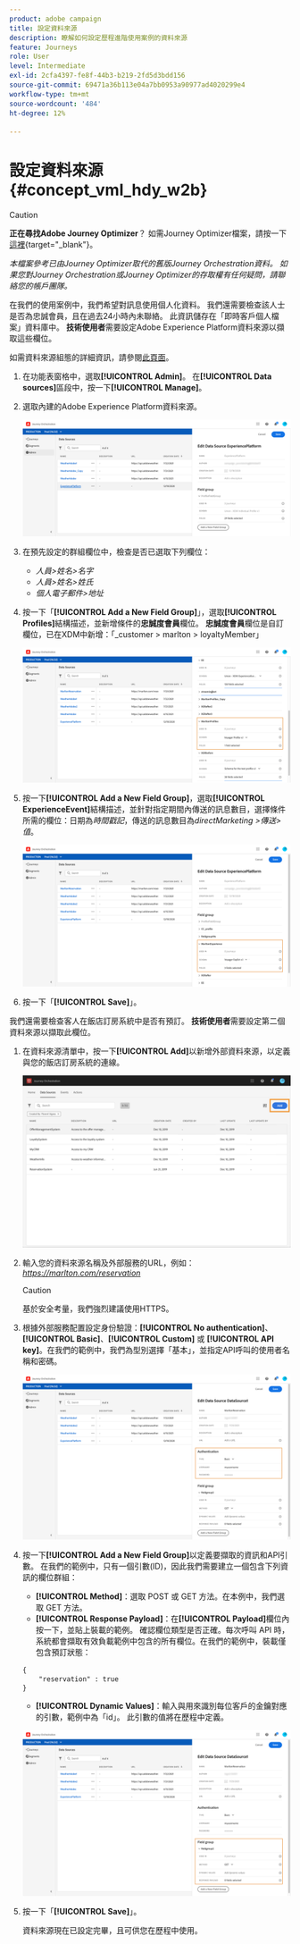 ```yaml
---
product: adobe campaign
title: 設定資料來源
description: 瞭解如何設定歷程進階使用案例的資料來源
feature: Journeys
role: User
level: Intermediate
exl-id: 2cfa4397-fe8f-44b3-b219-2fd5d3bdd156
source-git-commit: 69471a36b113e04a7bb0953a90977ad4020299e4
workflow-type: tm+mt
source-wordcount: '484'
ht-degree: 12%

---
```


# 設定資料來源 {#concept_vml_hdy_w2b}


>[!CAUTION]
>
>**正在尋找Adobe Journey Optimizer**？ 如需Journey Optimizer檔案，請按一下[這裡](https://experienceleague.adobe.com/zh-hant/docs/journey-optimizer/using/ajo-home){target="_blank"}。
>
>
>_本檔案參考已由Journey Optimizer取代的舊版Journey Orchestration資料。 如果您對Journey Orchestration或Journey Optimizer的存取權有任何疑問，請聯絡您的帳戶團隊。_


在我們的使用案例中，我們希望對訊息使用個人化資料。 我們還需要檢查該人士是否為忠誠會員，且在過去24小時內未聯絡。 此資訊儲存在「即時客戶個人檔案」資料庫中。 **技術使用者**&#x200B;需要設定Adobe Experience Platform資料來源以擷取這些欄位。

如需資料來源組態的詳細資訊，請參閱[此頁面](../datasource/about-data-sources.md)。

1. 在功能表窗格中，選取&#x200B;**[!UICONTROL Admin]**。 在&#x200B;**[!UICONTROL Data sources]**&#x200B;區段中，按一下&#x200B;**[!UICONTROL Manage]**。
1. 選取內建的Adobe Experience Platform資料來源。

   ![](../assets/journey23.png)

1. 在預先設定的群組欄位中，檢查是否已選取下列欄位：

   * _人員>姓名>名字_
   * _人員>姓名>姓氏_
   * _個人電子郵件>地址_

1. 按一下「**[!UICONTROL Add a New Field Group]**」，選取&#x200B;**[!UICONTROL Profiles]**&#x200B;結構描述，並新增條件的&#x200B;**忠誠度會員**&#x200B;欄位。 **忠誠度會員**&#x200B;欄位是自訂欄位，已在XDM中新增：「_customer > marlton > loyaltyMember」

   ![](../assets/journeyuc2_6.png)

1. 按一下&#x200B;**[!UICONTROL Add a New Field Group]**，選取&#x200B;**[!UICONTROL ExperienceEvent]**&#x200B;結構描述，並針對指定期間內傳送的訊息數目，選擇條件所需的欄位：日期為&#x200B;_時間戳記_，傳送的訊息數目為&#x200B;_directMarketing >傳送>值_。

   ![](../assets/journeyuc2_7.png)

1. 按一下「**[!UICONTROL Save]**」。

我們還需要檢查客人在飯店訂房系統中是否有預訂。 **技術使用者**&#x200B;需要設定第二個資料來源以擷取此欄位。

1. 在資料來源清單中，按一下&#x200B;**[!UICONTROL Add]**&#x200B;以新增外部資料來源，以定義與您的飯店訂房系統的連線。

   ![](../assets/journeyuc2_9.png)

1. 輸入您的資料來源名稱及外部服務的URL，例如： _https://marlton.com/reservation_

   >[!CAUTION]
   >
   >基於安全考量，我們強烈建議使用HTTPS。

1. 根據外部服務配置設定身份驗證：**[!UICONTROL No authentication]**、**[!UICONTROL Basic]**、**[!UICONTROL Custom]** 或 **[!UICONTROL API key]**。在我們的範例中，我們為型別選擇「基本」，並指定API呼叫的使用者名稱和密碼。

   ![](../assets/journeyuc2_10.png)

1. 按一下&#x200B;**[!UICONTROL Add a New Field Group]**&#x200B;以定義要擷取的資訊和API引數。 在我們的範例中，只有一個引數(ID)，因此我們需要建立一個包含下列資訊的欄位群組：

   * **[!UICONTROL Method]**：選取 POST 或 GET 方法。在本例中，我們選取 GET 方法。
   * **[!UICONTROL Response Payload]**：在&#x200B;**[!UICONTROL Payload]**&#x200B;欄位內按一下，並貼上裝載的範例。 確認欄位類型是否正確。每次呼叫 API 時，系統都會擷取有效負載範例中包含的所有欄位。在我們的範例中，裝載僅包含預訂狀態：

   ```
   {
       "reservation" : true
   }
   ```

   * **[!UICONTROL Dynamic Values]**：輸入與用來識別每位客戶的金鑰對應的引數，範例中為「id」。 此引數的值將在歷程中定義。

   ![](../assets/journeyuc2_11.png)

1. 按一下「**[!UICONTROL Save]**」。

   資料來源現在已設定完畢，且可供您在歷程中使用。

